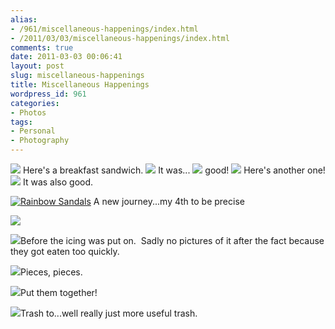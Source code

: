 ```yaml
---
alias:
- /961/miscellaneous-happenings/index.html
- /2011/03/03/miscellaneous-happenings/index.html
comments: true
date: 2011-03-03 00:06:41
layout: post
slug: miscellaneous-happenings
title: Miscellaneous Happenings
wordpress_id: 961
categories:
- Photos
tags:
- Personal
- Photography
---
```


[![](http://farm6.static.flickr.com/5015/5492849245_0068bae6a0.jpg)](http://farm6.static.flickr.com/5015/5492849245_0068bae6a0_b.jpg)
Here's a breakfast sandwich.
[![](http://farm6.static.flickr.com/5220/5493442614_0b97fd02ae.jpg)](http://farm6.static.flickr.com/5220/5493442614_0b97fd02ae_b.jpg)
It was...
[![](http://farm6.static.flickr.com/5096/5493442538_80fc329541.jpg)](http://farm6.static.flickr.com/5096/5493442538_80fc329541_b.jpg)
good!
[![](http://farm6.static.flickr.com/5295/5493424718_5dfb3fb1e4.jpg)](http://farm6.static.flickr.com/5295/5493424718_5dfb3fb1e4_b.jpg)
Here's another one!
[![](http://farm6.static.flickr.com/5260/5493442466_192f640cd0.jpg)](http://farm6.static.flickr.com/5260/5493442466_192f640cd0_b.jpg)
It was also good.

[![Rainbow Sandals](http://farm6.static.flickr.com/5013/5493404560_044eae125b.jpg)](http://farm6.static.flickr.com/5013/5493404560_044eae125b_b.jpg)
A new journey...my 4th to be precise

[![](http://farm6.static.flickr.com/5098/5493442418_b4f62f71a6.jpg)](http://farm6.static.flickr.com/5098/5493442418_b4f62f71a6_b.jpg)

[![](http://farm6.static.flickr.com/5134/5492849391_d88550e3c9.jpg)](http://farm6.static.flickr.com/5134/5492849391_d88550e3c9_b.jpg)Before the icing was put on.  Sadly no pictures of it after the fact because they got eaten too quickly.

[![](http://farm6.static.flickr.com/5139/5493424688_3f85a2f021.jpg)](http://farm6.static.flickr.com/5139/5493424688_3f85a2f021_b.jpg)Pieces, pieces.

[![](http://farm6.static.flickr.com/5257/5492849429_8f01b5c6aa.jpg)](http://farm6.static.flickr.com/5257/5492849429_8f01b5c6aa_b.jpg)Put them together!

[![](http://farm6.static.flickr.com/5138/5493442716_b9fbde4ca1.jpg)](http://farm6.static.flickr.com/5138/5493442716_b9fbde4ca1_b.jpg)Trash to...well really just more useful trash.
